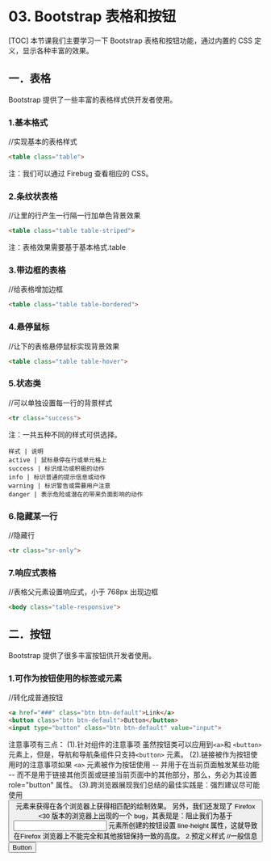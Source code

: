 # 03. Bootstrap 表格和按钮
[TOC]
本节课我们主要学习一下 Bootstrap 表格和按钮功能，通过内置的 CSS 定义，显示各种丰富的效果。
## 一．表格
Bootstrap 提供了一些丰富的表格样式供开发者使用。
### 1.基本格式
//实现基本的表格样式
```html
<table class="table">
```
注：我们可以通过 Firebug 查看相应的 CSS。
### 2.条纹状表格
//让<tbody>里的行产生一行隔一行加单色背景效果
```html
<table class="table table-striped">
```
注：表格效果需要基于基本格式.table
### 3.带边框的表格
//给表格增加边框
```html
<table class="table table-bordered">
```
### 4.悬停鼠标
//让<tbody>下的表格悬停鼠标实现背景效果
```html
<table class="table table-hover">
```
### 5.状态类
//可以单独设置每一行的背景样式
```html
<tr class="success">
```
注：一共五种不同的样式可供选择。
```table
样式 | 说明
active | 鼠标悬停在行或单元格上
success | 标识成功或积极的动作
info | 标识普通的提示信息或动作
warning | 标识警告或需要用户注意
danger | 表示危险或潜在的带来负面影响的动作
```
### 6.隐藏某一行
//隐藏行
```html
<tr class="sr-only">
```
### 7.响应式表格
//表格父元素设置响应式，小于 768px 出现边框
```html
<body class="table-responsive">
```
## 二．按钮
Bootstrap 提供了很多丰富按钮供开发者使用。
### 1.可作为按钮使用的标签或元素
//转化成普通按钮
```html
<a href="###" class="btn btn-default">Link</a>
<button class="btn btn-default">Button</button>
<input type="button" class="btn btn-default" value="input">
```
注意事项有三点：
(1).针对组件的注意事项
虽然按钮类可以应用到` <a> `和 `<button>` 元素上，但是，导航和导航条组件只支持`<button>` 元素。
(2).链接被作为按钮使用时的注意事项如果 `<a>` 元素被作为按钮使用 -- 并用于在当前页面触发某些功能 -- 而不是用于链接其他页面或链接当前页面中的其他部分，那么，务必为其设置 role="button" 属性。
(3).跨浏览器展现我们总结的最佳实践是：强烈建议尽可能使用 <button> 元素来获得在各个浏览器上获得相匹配的绘制效果。
另外，我们还发现了 Firefox <30 版本的浏览器上出现的一个 bug，其表现是：阻止我们为基于 <input> 元素所创建的按钮设置 line-height 属性，这就导致在Firefox 浏览器上不能完全和其他按钮保持一致的高度。
2.预定义样式
//一般信息
<button class="btn btn-info">Button</button>